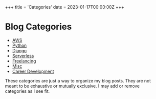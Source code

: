 +++
title = 'Categories'
date = 2023-01-17T00:00:00Z
+++

# Blog Categories

- [AWS](/tags/aws/)
- [Python](/tags/python/)
- [Django](/tags/django/)
- [Serverless](/tags/serverless/)
- [Freelancing](/tags/freelancing/)
- [Misc](/tags/misc/)
- [Career Development](/tags/career/)

These categories are just a way to organize my blog posts. They are not meant to be exhaustive or mutually exclusive. I may add or remove categories as I see fit.
